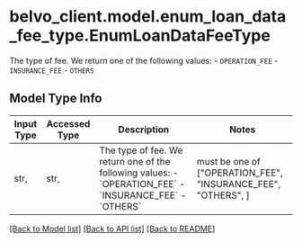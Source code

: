 # belvo_client.model.enum_loan_data_fee_type.EnumLoanDataFeeType

The type of fee. We return one of the following values:    - `OPERATION_FEE`   - `INSURANCE_FEE`   - `OTHERS` 

## Model Type Info
Input Type | Accessed Type | Description | Notes
------------ | ------------- | ------------- | -------------
str,  | str,  | The type of fee. We return one of the following values:    - &#x60;OPERATION_FEE&#x60;   - &#x60;INSURANCE_FEE&#x60;   - &#x60;OTHERS&#x60;  | must be one of ["OPERATION_FEE", "INSURANCE_FEE", "OTHERS", ] 

[[Back to Model list]](../../README.md#documentation-for-models) [[Back to API list]](../../README.md#documentation-for-api-endpoints) [[Back to README]](../../README.md)

